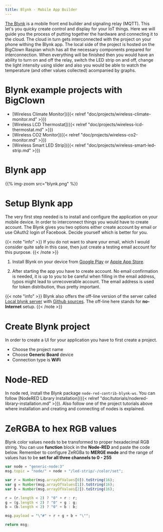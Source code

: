 ```yaml
---
title: Blynk - Mobile App Builder
---
```


[The Blynk](http://www.blynk.cc/) is a mobile front end builder and signaling relay (MQTT). This let's you quicky create control and display for your IoT things. Here we will guide you the process of putting together the hardware and connecting it to the cloud. The cloud in turn gets interconnected with the project on your phone withing the Blynk app. The local side of the project is hosted on the BigClown Raspian which has all the necessary components prepared for interconnection. When everything will be finished then you would have an ability to turn on and off the relay, switch the LED strip on and off, change the light intensity using slider and also you would be able to watch the temperature (and other values collected) acompanied by graphs.

# Blynk example projects with BigClown

  * [Wireless Climate Monitor]({{< relref "doc/projects/wireless-climate-monitor.md" >}})
  * [Wireless LCD Thermostat]({{< relref "doc/projects/wireless-lcd-thermostat.md" >}})
  * [Wireless CO2 Monitor]({{< relref "doc/projects/wireless-co2-monitor.md" >}})
  * [Wireless Smart LED Strip]({{< relref "doc/projects/wireless-smart-led-strip.md" >}})

# Blynk app

{{% img-zoom src="blynk.png" %}}

# Setup Blynk app

The very first step needed is to install and configure the application on your mobile device. In order to interconnect things you would have to create account. The Blynk gives you two options either create account by email or use OAuth2 login of Facebook. Decide yourself which is better for you.

{{< note "info" >}}
If you do not want to share your email, which I would consider quite safe in this case, then just create a testing email account for this purpose.
{{< /note >}}

1. Install Blynk on your device from [Google Play](https://play.google.com/store/apps/details?id=cc.blynk) or [Apple App Store](https://itunes.apple.com/us/app/blynk-iot-for-arduino-rpi-particle-esp8266/id808760481).

2. After starting the app you have to create account. No email confirmation is needed, it is up to you to be careful when filling in the email address, typos might lead to unrecoverable account. The email address is used for token distribution, thus pretty important.

{{< note "info" >}}
Blynk also offers the off-line version of the server called [Local blynk server](http://docs.blynk.cc/#blynk-server) with [Github sources](https://github.com/blynkkk/blynk-server). The off-line here stands for **no-Internet** setup.
{{< /note >}}

# Create Blynk project

In order to create a UI for your application you have to first create a project.

  * Choose the project name
  * Choose **Generic Board** device
  * Connection type is **WiFi**

# Node-RED

In node red, install the Blynk package `node-red-contrib-blynk-ws`. You can follow [NodeRED Library Installation]({{< relref "doc/tutorials/nodered-library-installation.md" >}}). Also follow one of the project tutorials above where installation and creating and connecting of nodes is explained.

# ZeRGBA to hex RGB values

Blynk color values needs to be transformed to proper hexadecimal RGB string. You can use **function** block in the **Node-RED** and paste the code below. Remember to configure ZeRGBa to **MERGE mode** and the range of values has to be **set for all three channels to 0 - 255**

```js
var node = "generic-node:3"
msg.topic = "node/" + node + "/led-strip/-/color/set";

var r = Number(msg.arrayOfValues[0]).toString(16);
var g = Number(msg.arrayOfValues[1]).toString(16);
var b = Number(msg.arrayOfValues[2]).toString(16);

r = (r.length < 2) ? "0" + r : r;
g = (g.length < 2) ? "0" + g : g;
b = (b.length < 2) ? "0" + b : b;

msg.payload = "\"#" + r + g + b + "\"";

return msg;
```
